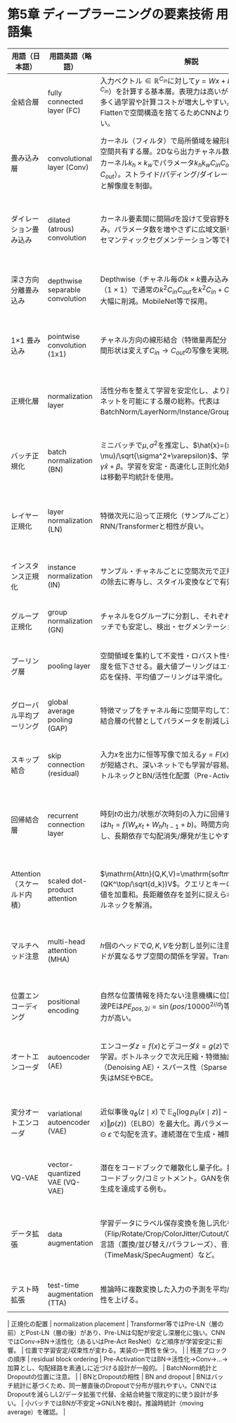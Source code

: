# 第5章 ディープラーニングの要素技術 用語集

| 用語（日本語） | 用語英語（略語） | 解説 | POINT |
|---|---|---|---|
| 全結合層 | fully connected layer (FC) | 入力ベクトル$\in\mathbb{R}^{C_{in}}$に対して$y=W x+b$（$W\in\mathbb{R}^{C_{out}\times C_{in}}$）を計算する基本層。表現力は高いがパラメータ数が多く過学習や計算コストが増大しやすい。画像ではFlattenで空間構造を捨てるためCNNより不利なことが多い。 | パラメータ数は$C_{in}\times C_{out}$（+バイアス）。正則化（L2/Dropout）や正規化層と併用。 |
| 畳み込み層 | convolutional layer (Conv) | カーネル（フィルタ）で局所領域を線形結合し、重みを空間共有する層。2Dなら出力チャネル数$C_{out}$、入力$C_{in}$、カーネル$k_h\times k_w$でパラメータ$k_h k_w C_{in} C_{out}$（+バイアス$C_{out}$）。ストライド/パディング/ダイレーションで受容野と解像度を制御。 | 平行移動に対する同変性を獲得、パラメータ効率が高い。設計はカーネル/ストライド/パディングが要。 |
| ダイレーション畳み込み | dilated (atrous) convolution | カーネル要素間に間隔$d$を設けて受容野を拡大する畳み込み。パラメータ数を増やさずに広域文脈を取り込める。セマンティックセグメンテーション等で有効。 | 破線状の受容野によるグリッドアーチファクトに注意。多段で$d$を変える設計が一般的。 |
| 深さ方向分離畳み込み | depthwise separable convolution | Depthwise（チャネル毎の$k\times k$畳み込み）+ Pointwise（$1\times1$）で通常の$k^2 C_{in} C_{out}$を$k^2 C_{in} + C_{in} C_{out}$に分解し大幅に削減。MobileNet等で採用。 | 速度/省メモリに有利だが表現力は低下し得る。ボトルネック設計やSE/残差補強と併用。 |
| 1×1 畳み込み | pointwise convolution (1x1) | チャネル方向の線形結合（特徴量再配分・圧縮/拡張）。空間形状は変えず$C_{in}\to C_{out}$の写像を実現。 | ボトルネック（ResNet, Inception）で計算量削減・非線形の挿入に有効。 |
| 正規化層 | normalization layer | 活性分布を整えて学習を安定化し、より高い学習率や深いネットを可能にする層の総称。代表はBatchNorm/LayerNorm/Instance/Group Norm。 | 目的は内部共変量シフトの緩和と正則化効果。位置と順序（活性化の前後）に注意。 |
| バッチ正規化 | batch normalization (BN) | ミニバッチで$\mu,\sigma^2$を推定し、$\hat{x}=(x-\mu)/\sqrt{\sigma^2+\varepsilon}$、学習可能$\gamma,\beta$で$y=\gamma\hat{x}+\beta$。学習を安定・高速化し正則化効果も持つ。推論時は移動平均統計を使用。 | バッチサイズ依存やRNNとの相性に注意。小バッチではGroup/LayerNorm検討。 |
| レイヤー正規化 | layer normalization (LN) | 特徴次元に沿って正規化（サンプルごと）。RNN/Transformerと相性が良い。 | バッチに依存しない。TransformerはPre-LNが学習安定なことが多い。 |
| インスタンス正規化 | instance normalization (IN) | サンプル・チャネルごとに空間次元で正規化。スタイルの除去に寄与し、スタイル変換などで有効。 | コンピュータビジョンの生成系で頻用。コンテンツ保持とのバランスに注意。 |
| グループ正規化 | group normalization (GN) | チャネルをGグループに分割し、それぞれで正規化。小バッチでも安定し、検出・セグメンテーションで有効。 | Gの選択が重要（例: 32）。BNの置換として安定。 |
| プーリング層 | pooling layer | 空間領域を集約して不変性・ロバスト性を獲得しつつ解像度を低下させる。最大値プーリングはエッジ等の強い反応を保持、平均値プーリングは平滑化。 | 設計次第で情報損失が大きい。近年はストライドConvで代替する手法も多い。 |
| グローバル平均プーリング | global average pooling (GAP) | 特徴マップをチャネル毎に空間平均して$1\times1$に集約。全結合層の代替としてパラメータを削減し過学習を抑える。 | 分類ヘッドの軽量化に有効。CAM/Grad-CAMとの相性が良い。 |
| スキップ結合 | skip connection (residual) | 入力$x$を出力に恒等写像で加える$y=F(x)+x$。勾配経路が短絡され、深いネットでも学習が容易。ResNetではボトルネックとBN/活性化配置（Pre-Activation）が鍵。 | 恒等マッピングが学習しやすく初期性能も安定。次元不一致は$1\times1$で整合。 |
| 回帰結合層 | recurrent connection layer | 時刻$t$の出力/状態が次時刻の入力に回帰する結合。基本形は$h_t=f(W_x x_t + W_h h_{t-1}+b)$。時間方向にBPTTで学習し、長期依存で勾配消失/爆発が生じやすい。 | Teacher Forcing/スケジュールドサンプリング、双方向RNN、正規化/残差、クリッピングで緩和。 |
| Attention（スケールド内積） | scaled dot-product attention | $\mathrm{Attn}(Q,K,V)=\mathrm{softmax}(QK^\top/\sqrt{d_k})V$。クエリとキーの類似度に基づき値を加重和。長距離依存を並列に捉えられ、RNNのボトルネックを解消。 | マルチヘッドで表現多様性を確保。位置は相対/絶対位置エンコーディングで付与。計算量$O(n^2)$に注意。 |
| マルチヘッド注意 | multi-head attention (MHA) | $h$個のヘッドで$Q,K,V$を分割し並列に注意→結合。各ヘッドが異なるサブ空間の関係を学習。Transformerの中核。 | スケーリング/初期化の不一致で不安定化し得る。Dropoutや正規化で安定化。 |
| 位置エンコーディング | positional encoding | 自然な位置情報を持たない注意機構に位置を注入。正弦波PEは$PE_{pos,2i}=\sin(pos/10000^{2i/d})$等、学習PEは表現力が高い。 | 相対位置（RoPE/ALiBi等）は長文外挿性が高い。タスクで選択。 |
| オートエンコーダ | autoencoder (AE) | エンコーダ$z=f(x)$とデコーダ$\hat{x}=g(z)$で入力の再構成を学習。ボトルネックで次元圧縮・特徴抽出・ノイズ除去（Denoising AE）・スパース性（Sparse AE）を実現。損失はMSEやBCE。 | 表現が崩壊しないよう容量や正則化（スパース/ノイズ）を調整。過学習に注意。 |
| 変分オートエンコーダ | variational autoencoder (VAE) | 近似事後$\,q_\phi(z\mid x)\,$で$\,\mathbb{E}_{q}[\log p_\theta(x\mid z)]-\mathrm{KL}\big(q_\phi(z\mid x)\Vert p(z)\big)$（ELBO）を最大化。再パラメータ化$\,z=\mu+\sigma\odot\varepsilon\,$で勾配を流す。連続潜在で生成・補間が容易。 | KL重みの調整（β-VAE）で解離度/再構成のトレードオフ。事前分布/ポスターリオルのミスマッチに注意。 |
| VQ-VAE | vector-quantized VAE (VQ-VAE) | 潜在をコードブックで離散化し量子化。損失は再構成＋コードブック/コミットメント。GANを併用せずに高品質生成を達成する例も。 | 離散表現で長期依存やテキスト/音声に有利。コードブック崩壊に注意。 |
| データ拡張 | data augmentation | 学習データにラベル保存変換を施し汎化を改善。画像（Flip/Rotate/Crop/ColorJitter/Cutout/CutMix/Mixup）、言語（置換/並び替え/パラフレーズ）、音声（TimeMask/SpecAugment）など。 | リーク（テスト情報の混入）やラベル崩れに注意。強度や確率はタスクに合わせ調整（RandAugment等）。 |
| テスト時拡張 | test-time augmentation (TTA) | 推論時に複数変換した入力の予測を平均/多数決して頑健性を上げる。 | 速度と精度のトレードオフ。分布外での悪化に注意。 |

| 正規化の配置 | normalization placement | Transformer等ではPre-LN（層の前）とPost-LN（層の後）があり、Pre-LNは勾配が安定し深層化に強い。CNNではConv→BN→活性化（あるいはPre-Act ResNet）など順序が学習安定に影響。 | 位置で学習安定/収束性が変わる。実装の一貫性を保つ。 |
| 残差ブロックの順序 | residual block ordering | Pre-ActivationではBN→活性化→Conv→…→加算とし、勾配経路を素通しに近づける設計が一般的。 | BatchNorm統計とDropoutの位置に注意。 |
| BNとDropoutの相性 | BN and dropout | BNはバッチ統計に基づくため、同一層直後のDropoutで分布が揺れやすい。CNNではDropoutを減らしL2/データ拡張で代替、全結合終盤で限定的に使う設計が多い。 | 小バッチではBNが不安定→GN/LNを検討。推論時統計（moving average）を確認。 |
